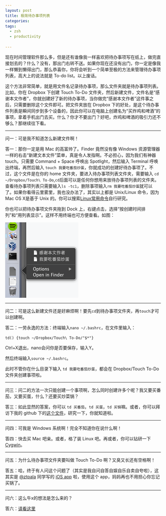 ```yaml
---
layout: post
title: 极简待办事项列表
categories: 
tags:
  - zsh
  - productivity
    
---
```

现在时间管理软件那么多，但是还有谁像我一样喜欢把待办事项写在纸上，做完直接划去的？什么？没有，那出门右转不送。如果你现在还没有出门，你一定是像我一样懒到懒得出门，那么恭喜你，你将会听到一个简单至极的方法来管理待办事项列表，高大上的说法就是 To-do list。以上废话。

这个方法非常简单，就是用文件名记录待办事项，那么文件夹就是待办事项列表。比如，你在 Dropbox 下创建 Touch To-Do 文件夹，然后新建文件，文件名是“感谢本文作者”，你就创建好了新的待办事项，当你做完“感谢本文作者”这件事之后，只需要删除这个文件即可。把文件夹放在 Dropbox 下的好处，是这个待办事件列表是瞬间同步到多个设备的，因此你可以在电脑上创建名为“买炸鸡和啤酒”的事项，拿着手机出门去买。什么？你才不要出门？好吧，炸鸡和啤酒的吸引力还不够么？那继续往下看。

***
问一：可是我不知道怎么新建文件啊！

答一：那你一定是用 Mac 的高富帅了。Finder 竟然没有像 Windows 资源管理器一样的右击“新建文本文件”菜单，真是令人发指啊。不必担心，因为我们有神器 touch。只需要 Command + Space 呼唤出 Spotlight，然后输入 Terminal 呼唤出终端，再然后输入 `touch 我要吃番茄炒蛋`，你就成功的创建好待办事项了。不过，这个文件是在你的 home 文件夹，要进入待办事项列表文件夹，需要输入 `cd ~/Dropbox/Touch\ To-Do`,`cd`后面可以是任何你想用来放待办事项列表的文件夹。查看待办事项列表只需要输入`ls -tc1`，删除事项输入`rm 我要吃番茄炒蛋`就可以了。如果你看得云里雾里，我也没办法了，其实以上都是 Unix/Linux 命令，因为 Mac OS X是基于 Unix 的。你可以搜索[Linux常用命令](https://www.google.com/search?q=Linux常用命令)自行研究。

你也可以把待办事项文件夹拖到 Dock 上，右键点击，选择“按创建时间排列”和“用列表显示”。这样不用终端也可方便查看。如图：

![](/images/2014/02/dock_to_do_list.png)

***
问二：可是这么新建文件还是好麻烦啊！要先`cd`到待办事项文件夹，再`touch`才可以创建啊。

答二：一劳永逸的方法：终端输入`nano ~/.bashrc`，在文件里输入：

`td() {touch ~/Dropbox/Touch\ To-Do/"$*"}`

Ctrl+X退出，nano会问你是否要保存，输入Y。

然后终端输入`source ~/.bashrc`。

此时不管你在什么目录下输入 `td 我要吃番茄炒蛋`，都会在 Dropbox/Touch To-Do 文件夹创建事项啦。

***
问三：问二的方法一次只能创建一个事项啊，怎么同时创建许多个呢？我又要买番茄，又要买蛋，什么？还要买炒菜锅？

答三：如此显然的答案，你可以 `td 买番茄`，`td 买蛋`，`td 买锅`嘛。或者，你可以拜访下我的 github 下的[这个文件](https://github.com/azalea/dotfiles/blob/master/zsh/aliases.zsh)，研究一下，你就知道啦。

***
问四：可我是 Windows 系统啊！完全不知道你在说什么啊！

答四：快去买 Mac 吧亲。或者，格了装 Linux 吧。再或者，你可以钻研一下 [Cygwin](http://www.cygwin.com/)。

***
问五：为什么待办事项文件夹要叫做 Touch To-Do 啊？又臭又长还有空格啊！

答五：哈，终于有人问这个问题了（其实是我自问自答自娱自乐自卖自夸啦），这其实是 [@ztpala](https://twitter.com/ztpala) 同学写的 [iOS app](https://itunes.apple.com/us/app/id731295625?mt=8) 啦，使用这个 app，妈妈再也不用担心你忘记买锅了。

***
问六：这么牛x的想法是怎么来的？

答六：[请看这里](https://github.com/holman/dotfiles/blob/master/bin/todo)
